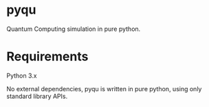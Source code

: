 # pyqu
Quantum Computing simulation in pure python.

# Requirements
Python 3.x

No external dependencies, pyqu is written in pure python, using only standard library APIs.
